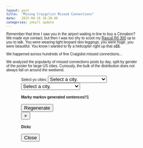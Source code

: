 ```yaml
---
layout: post
title:  "Mining Craigslist Missed Connections"
date:   2015-04-16 18:38:49
categories: jekyll update
---
```


Remember that time I saw you in the airport waiting in line to buy a Cinnabon?
We made eye contact, but then I was too shy to scoot my [Rascal R6 300](http://www.scootaround.com/files/manuals/electricmobility/Electric%20Mobility%20Rascal%20R6%20300,%20R6%20300HD%20Scooter%20Owner%27s%20Manual.pdf "In Ferrari-red.") up to you to talk.
You were wearing tight leopard skin leggings, you were huge, you were beautiful.
You know I wanted to fly a helicopter right up that a$$.


We happened across hundreds of fine Craigslist missed connections...


We analyzed the popularity of missed connections posts by day, split by gender of the poster for large US cities.
Curiously, the bulk of the distribution does not always fall on around the weekend.
<!-- Ugly D3 code from here on out. -->
<dd>
<meta charset="utf-8">
<!-- BOOTSTRAP, JQUERY, D3 -->
<script src="https://ajax.googleapis.com/ajax/libs/jquery/2.1.3/jquery.min.js"></script>
<script src="https://maxcdn.bootstrapcdn.com/bootstrap/3.3.4/js/bootstrap.min.js"></script>
<script src="http://d3js.org/d3.v3.min.js"></script>
<script src="http://labratrevenge.com/d3-tip/javascripts/d3.tip.v0.6.3.js"></script>

<link rel="stylesheet" href="https://maxcdn.bootstrapcdn.com/bootstrap/3.3.4/css/bootstrap.min.css">
<style>
body {
  font: 10px sans-serif;
}
.axis path,
.axis line {
  fill: none;
  stroke: #000;
  shape-rendering: crispEdges;
}

.bar:hover {
  fill: orangered ;
}

.x.axis path {
  display: none;
}

.d3-tip {
  line-height: 1;
  font-weight: bold;
  padding: 12px;
  background: rgba(0, 0, 0, 0.8);
  color: #fff;
  border-radius: 2px;
}

/* Creates a small triangle extender for the tooltip */
.d3-tip:after {
  box-sizing: border-box;
  display: inline;
  font-size: 10px;
  width: 100%;
  line-height: 1;
  color: rgba(0, 0, 0, 0.8);
  content: "\25BC";
  position: absolute;
  text-align: center;
}

/* Style northward tooltips differently */
.d3-tip.n:after {
  margin: -1px 0 0 0;
  top: 100%;
  left: 0;
}
</style>
<div class = "container-fluid" id="top-padded">
  Select yo cities: <select id="select-city">
  <option value="">Select a city.</option>
  <option value="Total">Total</option>
  <option value="atlanta">Atlanta</option>
  <option value="austin">Austin</option>
  <option value="boston">Boston</option>
  <option value="chicago">Windy Shitty (Chicago)</option>
  <option value="dallas">Dallas</option>
  <option value="denver">Denver</option>
  <option value="detroit">Detroit</option>
  <option value="houston">Houston</option>
  <option value="lasvegas">Las Vegas</option>
  <option value="losangeles">Los Angeles</option>
  <option value="miami">Miasma</option>
  <option value="minneapolis">Minneapolis</option>
  <option value="newyork">New York</option>
  <option value="orangecounty">Orange County</option>
  <option value="philadelphia">Philadelphia</option>
  <option value="phoenix">Phoenix</option>
  <option value="portland">Portland</option>
  <option value="raleigh">Raleigh</option>
  <option value="sacramento">Sacramento</option>
  <option value="sandiego">Sand Diego</option>
  <option value="seattle">Seattle</option>
  <option value="sfbay">Man Bay (Bay Area)</option>
  <option value="washingtondc"> Washington DC </option>
</select>
<select id="select-city1">
  <option value="">Select a city.</option>
  <option value="Total">Total</option>
  <option value="atlanta">Atlanta</option>
  <option value="austin">Austin</option>
  <option value="boston">Boston</option>
  <option value="chicago">Windy Shitty (Chicago)</option>
  <option value="dallas">Dallas</option>
  <option value="denver">Denver</option>
  <option value="detroit">Detroit</option>
  <option value="houston">Houston</option>
  <option value="lasvegas">Las Vegas</option>
  <option value="losangeles">Los Angeles</option>
  <option value="miami">Miasma</option>
  <option value="minneapolis">Minneapolis</option>
  <option value="newyork">New York</option>
  <option value="orangecounty">Orange County</option>
  <option value="philadelphia">Philadelphia</option>
  <option value="phoenix">Phoenix</option>
  <option value="portland">Portland</option>
  <option value="raleigh">Raleigh</option>
  <option value="sacramento">Sacramento</option>
  <option value="sandiego">Sand Diego</option>
  <option value="seattle">Seattle</option>
  <option value="sfbay">Man Bay (Bay Area)</option>
  <option value="washingtondc"> Washington DC </option>
</select>
<div id="poopchute">
  <div class="row" id="funk_row">
    <div class="col-sm-12">
      <div id="chute_female" class="panel panel-default">
      </div>
    </div>
  </div>
  <div class="row" id="funk_row">
    <div class="col-sm-12">
      <div id="chute_male" class="panel panel-default">
      </div>
    </div>
  </div>
  <div class="row" id="funk_row">
    <div class="col-sm-12">
      <div id="chute_trans" class="panel panel-default">
      </div>
    </div>
  </div>
</div>
<div id="dickchute">
  <div class="row" id="funk_row">
    <div class="col-sm-6">
      <div id="pbod1" class="panel panel-default">
        <div class="panel-body1">
        </div>
      </div>
    </div>
    <div class="col-sm-6">
      <div id="pbod2" class="panel panel-default">
        <div class="panel-body2">
        </div>
      </div>
    </div>
  </div>
</div>
<h4>Marky markov generated sentences!!1</h4>
<button type="button" id="regensentence">Regenerate</button>
<div id="markov-city1">
</div>
<div id="markov-city2">
</div>
</div>
<!-- Button trigger modal -->

<!-- Modal -->
<div class="modal fade" id="myModal" tabindex="-1" role="dialog" aria-labelledby="myModalLabel" aria-hidden="true">
  <div class="modal-dialog">
    <div class="modal-content">
      <div class="modal-header">
        <button type="button" class="close" data-dismiss="modal" aria-label="Close"><span aria-hidden="true">&times;</span></button>
        <h4 class="modal-title" id="myModalLabel">Dickz</h4>
      </div>
      <div class="modal-body">
      </div>
      <div class="modal-footer">
        <button type="button" class="btn btn-default" data-dismiss="modal">Close</button>
      </div>
    </div>
  </div>
</div>
<script>
var something_drawn = false;
var city1_sentences = [];
var city2_sentences = [];

$( window ).resize(function() {
  if (something_drawn) {
    $('div#chute_male').empty();
    $('div#chute_female').empty();
    $('div#chute_trans').empty();
    barchart('/data/dookie_craigslist/male_days.csv', '#chute_male', 'Male')
    barchart('/data/dookie_craigslist/female_days.csv', '#chute_female', 'Female')
    barchart('/data/dookie_craigslist/transgender_days.csv', '#chute_trans', 'Transgender')
  }
});

$("#select-city").change(city_dropdown);
$("#select-city1").change(city_dropdown);
// hide that ug shi
d3.select('#pbod1').style('display', 'none').style('cursor', 'pointer').on('click', click_dick)
d3.select('#pbod2').style('display', 'none').style('cursor', 'pointer').on('click', click_dick)
d3.select('#chute_male').style('display', 'none')
d3.select('#chute_female').style('display', 'none')
d3.select('#chute_trans').style('display', 'none')
var city1 = "", city2 = "";

var margin = {top: 40, right: 20, bottom: 30, left: 40},
    width = 560 - margin.left - margin.right,
    height = 300 - margin.top - margin.bottom;

var formatPercent = d3.format(".0%");

var tip = d3.tip()
  .attr('class', 'd3-tip')
  .offset([-10, 0])
  .html(function(d) {
    return "<strong>Frequency:</strong> <span style='color:lightgray'>" + (d.value*100).toFixed(2) + "%</span>"+"<br/><strong>Count:</strong> <span style='color:lightgray'>" + d.count + "</span>";
  })

function click_dick(){
  // Modal
  $('#myModal').modal('show')
  var temp_city = ""
  if (this.id === 'pbod1') {
    temp_city = city1;
  } else {
    temp_city = city2;
  }
  d3.select('#dickforce').remove()
  d3.select("div.modal-body").append("img")
    .attr('src', '/images/craigslist/'+temp_city+'-trigram.png')
    .attr('id', 'dickforce')
}

function new_sentences() {
  var lineNumber = Math.floor(Math.random() * 10000);
  var randomLine = city1_sentences[lineNumber];
  d3.select('#markov-city1').append("p")
    .text(randomLine);

  var lineNumber = Math.floor(Math.random() * 10000);
  var randomLine = city2_sentences[lineNumber];
  d3.select('#markov-city2').append("p")
    .text(randomLine);
}

$(function(){
  $('#regensentence').click(function() {
    new_sentences();
  });
});

function city_dropdown() {
    if ($(this)[0].id === 'select-city') {
    if ($(this).val() != "") {
      city1 = $(this).val()
      $('div#markov-city1').empty();

      $.get('/data/dookie_craigslist/marky/'+city1+'.txt.sentences', function(text) {
          city1_sentences = text.split("\n");
          var lineNumber = Math.floor(Math.random() * 10000);
          var randomLine = city1_sentences[lineNumber];
          d3.select('#markov-city1').append("p")
            .style('font-weight', 'bold')
            .text(format_me[city1]);
          d3.select('#markov-city1').append("p")
            .text(randomLine);
      });

      d3.select('#dickforce1').remove()
      d3.select('#pbod1').style('display', '')
      d3.select(".panel-body1").append("img")
        .attr('src', '/images/craigslist/'+city1+'-trigram.png')
        .attr('id', 'dickforce1')
        // .style('width', '150px')
        // .style('height', '150px')

    }
  } else {
    if ($(this).val() != "") {
      city2 = $(this).val()
      d3.select('#dickforce2').remove()
      d3.select('#pbod2').style('display', '')
      d3.select(".panel-body2").append("img")
        .attr('src', '/images/craigslist/'+city2+'-trigram.png')
        .attr('id', 'dickforce2')
        // .style('width', '150px')
        // .style('height', '150px')

  $('div#markov-city2').empty();
  $.get('/data/dookie_craigslist/marky/'+city2+'.txt.sentences', function(text) {
    city2_sentences = text.split("\n");
    var lineNumber = Math.floor(Math.random() * 10000);
    var randomLine = city2_sentences[lineNumber];
    d3.select('#markov-city2').append("p")
      .style('font-weight', 'bold')
      .text(format_me[city2]);
    d3.select('#markov-city2').append("p")
      .text(randomLine);
  });
    }
  }
  if (city1 == city2) {
    d3.select('#dickforce1').remove()
    d3.select('#dickforce2').remove()
    d3.select('#pbod1').style('display', '')
    d3.select('#pbod2').style('display', 'none')
    d3.select(".panel-body1").append("img")
      .attr('src', '/images/craigslist/'+city1+'-trigram.png')
      .attr('id', 'dickforce1')
  }
  something_drawn = true;
  // Take out anything if its there
  $('div#chute_male').empty();
  $('div#chute_female').empty();
  $('div#chute_trans').empty();
  // display that shit with borders (which were hidden)
  d3.select('#chute_male').style('display', '')
  d3.select('#chute_female').style('display', '')
  d3.select('#chute_trans').style('display', '')
  // Pop with new shit
  barchart('/data/dookie_craigslist/male_days.csv', '#chute_male', 'Male')
  barchart('/data/dookie_craigslist/female_days.csv', '#chute_female', 'Female')
  barchart('/data/dookie_craigslist/transgender_days.csv', '#chute_trans', 'Transgender')

}

format_me = {"Total":"Total","atlanta":"Atlanta","austin":"Austin","boston":"Boston","chicago":"Chicago","dallas":"Dallas","denver":"Denver","detroit":"Detroit","houston":"Houston","lasvegas":"Las Vegas","losangeles":"Los Angeles","miami":"Miasma","minneapolis":"Minneapolis","newyork":"New York","orangecounty":"Orange County","philadelphia":"Philadelphia","phoenix":"Phoenix","portland":"Portland","raleigh":"Raleigh","sacramento":"Sacramento","sandiego":"Sand Diego","seattle":"Seattle","sfbay":"Bay Area","washingtondc":"Washington DC" }

function get_pop_str(data, city){
  var city_pop = d3.sum( data.map(function(d){ 
    var i = 0;
    for (i = 0; i < d.cities.length; i++){
      console.log(d.cities[i].name, city)
      if (d.cities[i].name === city) return d.cities[i].count;
    }} ));
  console.log(city + ": " + city_pop)
  return ": " + city_pop;
}

function barchart(filename, divname, title){

  width = $(divname).width() - margin.left - margin.right,
  height = 300 - margin.top - margin.bottom;

  // Must do once pages is drawn
  var x0 = d3.scale.ordinal()
      .rangeRoundBands([0, width], .3);

  var x1 = d3.scale.ordinal();

  var y = d3.scale.linear()
      .range([height, 0]);

  var xAxis = d3.svg.axis()
      .scale(x0)
      .orient("bottom");

  var yAxis = d3.svg.axis()
      .scale(y)
      .orient("left")
      .tickFormat(formatPercent);

  var color = d3.scale.ordinal().range(['#67a9cf', '#ef8a62'])
  // var color_scale = d3.scale.ordinal().range(["#8aa236", "#7a296a", "#27576b", "#AA7539"]);
  var svg = d3.select(divname).append("svg")
      .attr("width", width + margin.left + margin.right)
      .attr("height", height + margin.top + margin.bottom)
    .append("g")
      .attr("transform", "translate(" + margin.left + "," + margin.top + ")");

  svg.call(tip);
  var both_data = [];
  var max_count = 0;
  var max_freq = 0.0;
  d3.csv(filename, function(error, data) {
    if (data.length === 0 && data1.length === 0){
       svg.append("g")
          .attr("class", "x axis")
          .attr("transform", "translate(0," + height + ")")
          .call(xAxis);
    } else {
      var cityNames = d3.keys(data[0]).filter(function(key) { return key !== "Day" && (key === city2 || key === city1); });

      data.forEach(function(d) {
        d.cities = cityNames.map(function(name) { return {name: name, value:+d[name], count:+d[name+'_count']};   });
      });
      // console.log(data)

      x0.domain(data.map(function(d) { return d.Day; }));
      x1.domain(cityNames).rangeRoundBands([0, x0.rangeBand()]);
      y.domain([0, d3.max(data, function(d) { return d3.max(d.cities, function(d) { return d.value; }); })]);

      svg.append("g")
          .attr("class", "x axis")
          .attr("transform", "translate(0," + height + ")")
          .call(xAxis);
      svg.append("g")
          .attr("class", "y axis")
          .call(yAxis)
        .append("text")
          .attr("transform", "rotate(-90)")
          .attr("y", 6)
          .attr("dy", ".71em")
          .style("text-anchor", "end")
          .text("Population");

      svg.append('text')
        .attr('y', -15)
        .attr('x', width/2)
        .text(title)
        .style('text-anchor', 'middle')
        .style('font-size', 20)
        .style('font-weight', 'bold')

      var day = svg.selectAll(".day")
          .data(data)
        .enter().append("g")
          .attr("class", "g")
          .attr("transform", function(d) { return "translate(" + x0(d.Day) + ",0)"; });

      day.selectAll("rect")
          .data(function(d) { return d.cities; })
        .enter().append("rect")
          .attr("width", x1.rangeBand())
          .attr("x", function(d) { return x1(d.name); })
          .attr("y", function(d) { return y(d.value); })
          .attr("height", function(d) { return height - y(d.value); })
          .style("fill", function(d) { return color(d.name); })
          .on('mouseover', tip.show)
          .on('mouseout', tip.hide);

      var legend = svg.selectAll(".legend")
          .data(cityNames.slice())
        .enter().append("g")
          .attr("class", "legend")
          .attr("transform", function(d, i) { return "translate(0," + (i * 20)  + ")"; });

      legend.append("rect")
          .attr("x", width - 18)
          .attr("width", 18)
          .attr("height", 18)
          .style("fill", color);

      legend.append("text")
          .attr("x", width - 24)
          .attr("y", 9)
          .attr("dy", ".35em")
          .style("text-anchor", "end")
          .text(function(d) { return format_me[d] + get_pop_str(data, d); });
    }
  });
}

function type(d) {
  d.frequency = +d.frequency;
  return d;
}
</script>
</dd>
